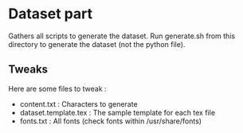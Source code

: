 # Dataset part
Gathers all scripts to generate the dataset.
Run generate.sh from this directory to generate the dataset (not the python file).

## Tweaks
Here are some files to tweak :
- content.txt : Characters to generate
- dataset.template.tex : The sample template for each tex file
- fonts.txt : All fonts (check fonts within /usr/share/fonts)
